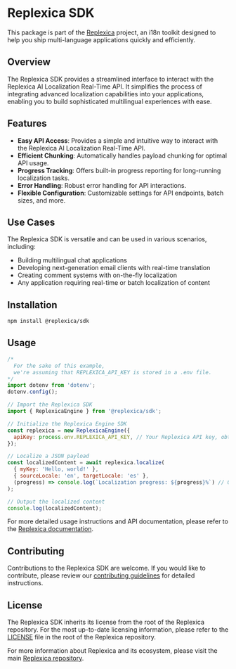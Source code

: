 # Replexica SDK

This package is part of the [Replexica](https://github.com/replexica/replexica) project, an i18n toolkit designed to help you ship multi-language applications quickly and efficiently.

## Overview

The Replexica SDK provides a streamlined interface to interact with the Replexica AI Localization Real-Time API. It simplifies the process of integrating advanced localization capabilities into your applications, enabling you to build sophisticated multilingual experiences with ease.

## Features

- **Easy API Access**: Provides a simple and intuitive way to interact with the Replexica AI Localization Real-Time API.
- **Efficient Chunking**: Automatically handles payload chunking for optimal API usage.
- **Progress Tracking**: Offers built-in progress reporting for long-running localization tasks.
- **Error Handling**: Robust error handling for API interactions.
- **Flexible Configuration**: Customizable settings for API endpoints, batch sizes, and more.

## Use Cases

The Replexica SDK is versatile and can be used in various scenarios, including:

- Building multilingual chat applications
- Developing next-generation email clients with real-time translation
- Creating comment systems with on-the-fly localization
- Any application requiring real-time or batch localization of content

## Installation

```bash
npm install @replexica/sdk
```

## Usage

```javascript
/*
  For the sake of this example,
  we're assuming that REPLEXICA_API_KEY is stored in a .env file.
*/
import dotenv from 'dotenv';
dotenv.config();

// Import the Replexica SDK
import { ReplexicaEngine } from '@replexica/sdk';

// Initialize the Replexica Engine SDK
const replexica = new ReplexicaEngine({
  apiKey: process.env.REPLEXICA_API_KEY, // Your Replexica API key, obtained from the Replexica.com dashboard
});

// Localize a JSON payload
const localizedContent = await replexica.localize(
  { myKey: 'Hello, world!' },
  { sourceLocale: 'en', targetLocale: 'es' },
  (progress) => console.log(`Localization progress: ${progress}%`) // Optional progress callback
);

// Output the localized content
console.log(localizedContent);
```

For more detailed usage instructions and API documentation, please refer to the [Replexica documentation](https://docs.replexica.com).

## Contributing

Contributions to the Replexica SDK are welcome. If you would like to contribute, please review our [contributing guidelines](https://github.com/replexica/replexica/blob/main/CONTRIBUTING.md) for detailed instructions.

## License

The Replexica SDK inherits its license from the root of the Replexica repository. For the most up-to-date licensing information, please refer to the [LICENSE](https://github.com/replexica/replexica/blob/main/LICENSE) file in the root of the Replexica repository.

For more information about Replexica and its ecosystem, please visit the main [Replexica repository](https://github.com/replexica/replexica).
